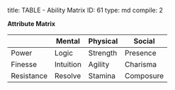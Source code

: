 title:          TABLE - Ability Matrix
ID:             61
type:           md
compile:        2


**Attribute Matrix**

| 		| Mental		| Physical		| Social		|
| ------------------- | -------------------- | ------------------ | -------------------- |
| Power		| Logic		| Strength		| Presence		|
| Finesse		| Intuition	| Agility		| Charisma		|
| Resistance	| Resolve		| Stamina		| Composure	|